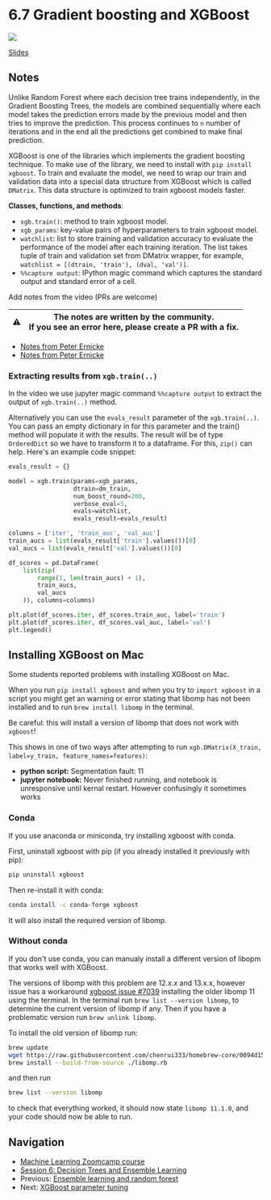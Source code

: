 # 6.7 Gradient boosting and XGBoost

<a href="https://www.youtube.com/watch?v=xFarGClszEM&list=PL3MmuxUbc_hIhxl5Ji8t4O6lPAOpHaCLR"><img src="images/thumbnail-6-07.jpg"></a>

[Slides](https://www.slideshare.net/AlexeyGrigorev/ml-zoomcamp-6-decision-trees-and-ensemble-learning)

## Notes

Unlike Random Forest where each decision tree trains independently, in the Gradient Boosting Trees, the models are combined sequentially where each model takes the prediction errors made by the previous model and then tries to improve the prediction. This process continues to `n` number of iterations and in the end all the predictions get combined to make final prediction.

XGBoost is one of the libraries which implements the gradient boosting technique. To make use of the library, we need to install with `pip install xgboost`. To train and evaluate the model, we need to wrap our train and validation data into a special data structure from XGBoost which is called `DMatrix`. This data structure is optimized to train xgboost models faster.

**Classes, functions, and methods**:

- `xgb.train()`: method to train xgboost model.
- `xgb_params`: key-value pairs of hyperparameters to train xgboost model.
- `watchlist`: list to store training and validation accuracy to evaluate the performance of the model after each training iteration. The list takes tuple of train and validation set from DMatrix wrapper, for example, `watchlist = [(dtrain, 'train'), (dval, 'val')]`.
- `%%capture output`: IPython magic command which captures the standard output and standard error of a cell.

Add notes from the video (PRs are welcome)

|⚠️|The notes are written by the community.<br>If you see an error here, please create a PR with a fix.|
|---|:-:|

- [Notes from Peter Ernicke](https://knowmledge.com/2023/10/25/ml-zoomcamp-2023-decision-trees-and-ensemble-learning-part-10/)
- [Notes from Peter Ernicke](https://knowmledge.com/2023/10/26/ml-zoomcamp-2023-decision-trees-and-ensemble-learning-part-11/)

### Extracting results from `xgb.train(..)`

In the video we use jupyter magic command `%%capture output` to extract the output of `xgb.train(..)` method.

Alternatively you can use the `evals_result` parameter of the `xgb.train(..)`. You can pass an empty dictionary in for this parameter and the train() method will populate it with the results. The result will be of type `OrderedDict` so we have to transform it to a dataframe. For this, `zip()` can help. Here's an example code snippet:

```python
evals_result = {}

model = xgb.train(params=xgb_params,
                  dtrain=dm_train,
                  num_boost_round=200,
                  verbose_eval=5,
                  evals=watchlist,
                  evals_result=evals_result)

columns = ['iter', 'train_auc', 'val_auc']
train_aucs = list(evals_result['train'].values())[0]
val_aucs = list(evals_result['val'].values())[0]

df_scores = pd.DataFrame(
    list(zip(
        range(1, len(train_aucs) + 1),
        train_aucs,
        val_aucs
    )), columns=columns)

plt.plot(df_scores.iter, df_scores.train_auc, label='train')
plt.plot(df_scores.iter, df_scores.val_auc, label='val')
plt.legend()
```

## Installing XGBoost on Mac

Some students reported problems with installing XGBoost on Mac.

When you run `pip install xgboost` and when you try to `import xgboost` in a script you might get an warning or error stating that libomp has not been installed and to run `brew install libomp` in the terminal.

Be careful: this will install a version of libomp that does not work with `xgboost`!

This shows in one of two ways after attempting to run `xgb.DMatrix(X_train, label=y_train, feature_names=features)`:

- **python script:** Segmentation fault: 11
- **jupyter notebook:** Never finished running, and notebook is unresponsive until kernal restart. However confusingly it sometimes works

### Conda

If you use anaconda or miniconda, try installing xgboost with conda.

First, uninstall xgboost with pip (if you already installed it previously with pip):

```bash
pip uninstall xgboost
```

Then re-install it with conda:

```bash
conda install -c conda-forge xgboost
```

It will also install the required version of libomp.

### Without conda

If you don't use conda, you can manualy install a different version of libopm that works well with XGBoost.

The versions of libomp with this problem are 12.x.x and 13.x.x, however issue has a workaround [xgboost issue #7039](https://github.com/dmlc/xgboost/issues/7039) installing the older libomp 11 using the terminal. In the terminal run `brew list --version libomp`, to determine the current version of libomp if any. Then if you have a problematic version run `brew unlink libomp`.

To install the old version of libomp run:

```bash
brew update
wget https://raw.githubusercontent.com/chenrui333/homebrew-core/0094d1513ce9e2e85e07443b8b5930ad298aad91/Formula/libomp.rb
brew install --build-from-source ./libomp.rb
```

and then run

```bash
brew list --version libomp
```

to check that everything worked, it should now state `libomp 11.1.0`, and your code should now be able to run.

## Navigation

- [Machine Learning Zoomcamp course](../)
- [Session 6: Decision Trees and Ensemble Learning](./)
- Previous: [Ensemble learning and random forest](06-random-forest.md)
- Next: [XGBoost parameter tuning](08-xgb-tuning.md)
